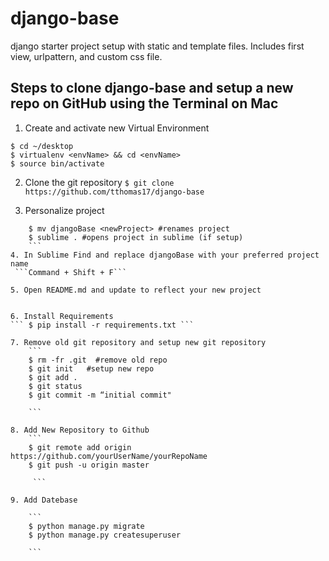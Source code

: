 # django-base

django starter project setup with static and template files. Includes first view, urlpattern, and custom css file.


## Steps to clone django-base and setup a new repo on GitHub using the Terminal on Mac

1. Create and activate new Virtual Environment
```
$ cd ~/desktop
$ virtualenv <envName> && cd <envName>
$ source bin/activate
```
2. Clone the git repository
 ``` $ git clone https://github.com/tthomas17/django-base ```

3. Personalize project
``` $ mv django-base src && cd src  #changes main directory to src
    $ mv djangoBase <newProject> #renames project
    $ sublime . #opens project in sublime (if setup)
    ```
4. In Sublime Find and replace djangoBase with your preferred project name
 ```Command + Shift + F```

5. Open README.md and update to reflect your new project


6. Install Requirements
``` $ pip install -r requirements.txt ```

7. Remove old git repository and setup new git repository
    ```
    $ rm -fr .git  #remove old repo
    $ git init   #setup new repo
    $ git add .
    $ git status
    $ git commit -m “initial commit"

    ```

8. Add New Repository to Github
    ```
    $ git remote add origin https://github.com/yourUserName/yourRepoName
    $ git push -u origin master

     ```

9. Add Datebase

    ```
    $ python manage.py migrate
    $ python manage.py createsuperuser

    ```


